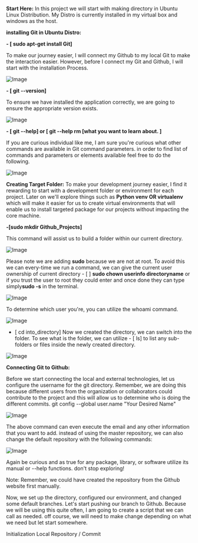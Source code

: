 **Start Here:**
In this project we will start with making directory in Ubuntu Linux Distribution. My Distro is currently installed in my virtual box and windows as the host.


**installing Git in Ubuntu Distro:** 

**- [ sudo apt-get install Git]** 

To make our journey easier, I will connect my Github to my local Git to make the interaction easier. However, before I connect my Git and Github, 
I will start with the installation Process.

![Image](https://github.com/user-attachments/assets/b073847e-732c-41bb-8233-95c7c8caddea)

**- [ git --version]** 

To ensure we have installed the application correctly, we are going to ensure the appropriate version exists.

![Image](https://github.com/user-attachments/assets/8afae433-f7c3-452d-810b-4de46d0d850b)

****- [ git --help]** or  [ git --help rm [what you want to learn about. ]** 

If you are curious individual like me, I am sure you're curious what other commands are available in Git command parameters. in order to find list of commands and parameters or elements available feel free to do the following.

![Image](https://github.com/user-attachments/assets/3cd32c78-1400-455f-b0b5-091676545c2b)

**Creating Target Folder:**
To make your development journey easier, I find it rewarding to start with a development folder or environment for each project. Later on we'll explore things such as **Python venv OR virtualenv** which will make it easier for us to create virtual environments that will enable us to install targeted package for our projects without impacting the core machine.

 **-[sudo mkdir Github_Projects]**  
 
 This command will assist us to build a folder within our current directory. 
 
![Image](https://github.com/user-attachments/assets/0bc7826c-a400-4ee0-a583-053d58f5a29e)

Please note we are adding **sudo** because we are not at root. To avoid this we can every-time we run a command, we can give the current user ownership of current directory - [ ] **sudo chown userinfo directoryname** or if you trust the user to root they could enter and once done they can type simply**sudo -s**  in the terminal.

![Image](https://github.com/user-attachments/assets/4fcfe472-3549-464d-ad4d-38fc1f4b077a)

To determine which user you're, you can utilize the whoami command.

![Image](https://github.com/user-attachments/assets/ff475e68-e2d6-4558-baf4-ad579d6950b5)


- [ cd into_directory] Now we created the directory, we can switch into the folder. To see what is the folder, we can utilize - [ ls] to list any sub-folders or files inside the newly created directory.   

![Image](https://github.com/user-attachments/assets/93a4fd17-2efc-4412-b24f-60d2500350ae)


**Connecting Git to Github:**

Before we start connecting the local and external technologies, let us configure the username for the git directory. Remember, we are doing this because different users from the organization or collaborators could contribute to the project and this will allow us to determine who is doing the different commits. git config --global user.name "Your Desired Name" 

![Image](https://github.com/user-attachments/assets/f85ad21e-ab5d-402d-8b4f-550d5575b0e3)

The above command can even execute the email and any other information that you want to add. instead of using the master repository, we can also change the default repository with the following commands:

![Image](https://github.com/user-attachments/assets/3e37bfe5-e1a8-416e-99bb-8861726e2efb)

Again be curious and as true for any package, library, or software utilize its manual or --help functions. don't stop exploring!

Note: Remember, we could have created the repository from the Github website first manually.

Now, we set up the directory, configured our environment, and changed some default branches. Let's start pushing our branch to Github. Because we will be using this quite often, I am going to create a script that we can call as needed. off course, we will need to make change depending on what we need but let start somewhere.

Initialization Local Repository  / Commit  
  


